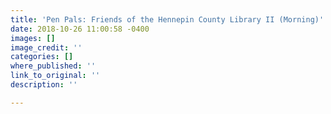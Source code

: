 ```yaml
---
title: 'Pen Pals: Friends of the Hennepin County Library II (Morning)'
date: 2018-10-26 11:00:58 -0400
images: []
image_credit: ''
categories: []
where_published: ''
link_to_original: ''
description: ''

---
```

